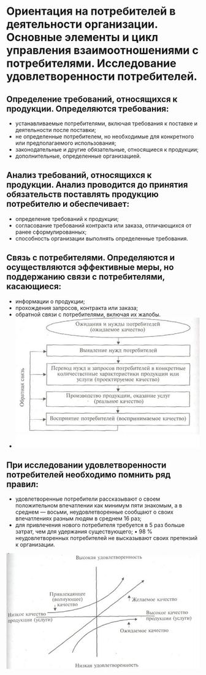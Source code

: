 # Ориентация на потребителей в деятельности организации. Основные элементы и цикл управления взаимоотношениями с потребителями. Исследование удовлетворенности потребителей.
## Определение требований, относящихся к продукции. Определяются требования:
* устанавливаемые потребителями, включая требования к поставке и деятельности после поставки;
* не определенные потребителем, но необходимые для конкретного или предполагаемого использования;
* законодательные и другие обязательные, относящиеся к продукции;
* дополнительные, определенные организацией.
## Анализ требований, относящихся к продукции. Анализ проводится до принятия обязательств поставлять продукцию потребителю и обеспечивает:
* определение требований к продукции;
* согласование требований контракта или заказа, отличающихся от ранее сформулированных;
* способность организации выполнять определенные требования.
## Связь с потребителями. Определяются и осуществляются эффективные меры, но поддержанию связи с потребителями, касающиеся:
* информации о продукции;
* прохождения запросов, контракта или заказа;
* обратной связи с потребителями, включая их жалобы.
* <img src="./1.png" alt="Ожидамое качество">
## При исследовании удовлетворенности потребителей необходимо помнить ряд правил:
* удовлетворенные потребители рассказывают о своем положительном впечатлении как минимум пяти знакомым, а в среднем — восьми, неудовлетворенные сообщают о своих впечатлениях разным людям в среднем 16 раз;
* для привлечения нового потребителя требуется в 5 раз больше затрат, чем для удержания существующего;
• 98 % неудовлетворенных потребителей не высказывают своих претензий к
организации.
<img src="./2.png" alt="Удовлетворенность">

